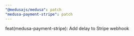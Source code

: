 ```yaml
---
"@medusajs/medusa": patch
"medusa-payment-stripe": patch
---
```


feat(medusa-payment-stripe): Add delay to Stripe webhook
